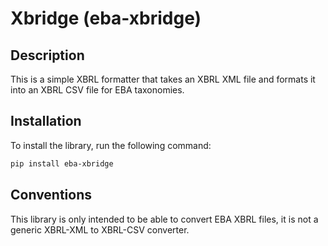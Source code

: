 # Xbridge (eba-xbridge)

## Description

This is a simple XBRL formatter that takes an XBRL XML file and formats it into
an XBRL CSV file for EBA taxonomies.

## Installation

To install the library, run the following command:

```bash
pip install eba-xbridge
```

## Conventions

This library is only intended to be able to convert EBA XBRL files, it is not a
generic XBRL-XML to XBRL-CSV converter.
